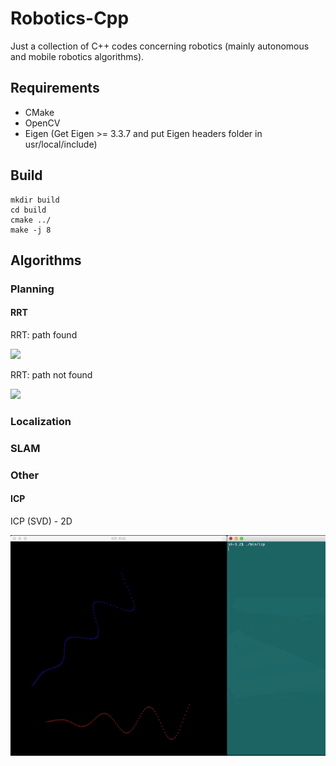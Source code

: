 # Robotics-Cpp
Just a collection of C++ codes concerning robotics (mainly autonomous and mobile robotics algorithms).

## Requirements

- CMake
- OpenCV
- Eigen (Get Eigen >= 3.3.7 and put Eigen headers folder in usr/local/include)

## Build

```
mkdir build
cd build
cmake ../
make -j 8
```

## Algorithms
### Planning
#### RRT

RRT: path found

![](media/rrt_path.gif)

RRT: path not found

![](media/rrt_no_path.gif)

### Localization
### SLAM
### Other
#### ICP

ICP (SVD) - 2D

![](media/icp_svd.gif)
